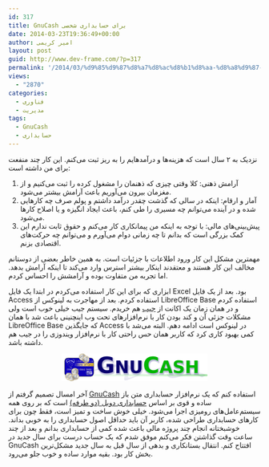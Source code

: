 ```yaml
---
id: 317
title: GnuCash برای حسابداری شخصی
date: 2014-03-23T19:36:49+00:00
author: امیر کریمی
layout: post
guid: http://www.dev-frame.com/?p=317
permalink: '/2014/03/%d9%85%d9%87%d8%a7%d8%ac%d8%b1%d8%aa-%d8%a8%d9%87-gnu-cash-%d8%ad%d8%b3%d8%a7%d8%a8%d8%af%d8%a7%d8%b1%db%8c-%d8%b4%d8%ae%d8%b5%db%8c/'
views:
  - "2870"
categories:
  - فناوری
  - مدیریت
tags:
  - GnuCash
  - حسابداری
---
```

نزدیک به ۲ سال است که هزینه‌ها و درآمدهایم را به ریز ثبت می‌کنم. این کار چند منفعت برای من داشته است:

  1. آرامش ذهنی: کلا وقتی چیزی که ذهنمان را مشغول کرده را ثبت می‌کنیم و از مغزمان بیرون می‌آوریم باعث آرامش بیشتر می‌شود.
  2. آمار و ارقام: اینکه در سالی که گذشت چقدر درآمد داشتم و پولم صرف چه کارهایی شده و در آینده می‌توانم چه مسیری را طی کنم، باعث ایجاد انگیزه و یا اصلاح کارها می‌شود.
  3. پیش‌بینی‌های مالی: با توجه به اینکه من پیمانکاری کار می‌کنم و حقوق ثابت ندارم این کمک بزرگی است که بدانم تا چه زمانی دوام می‌آورم و می‌توانم چه حرکت‌های اقتصادی بزنم.

مهمترین مشکل این کار ورود اطلاعات با جزئیات است. به همین خاطر بعضی از دوستانم مخالف این کار هستند و معتقدند اینکار بیشتر استرس وارد می‌کند تا اینکه آرامش بدهد. اما تجربه من متفاوت بوده و آرامشش را احساس کردم.

ابزاری که برای این کار استفاده می‌کردم در ابتدا یک فایل Excel بود. بعد از یک فایل Access استفاده کردم. بعد از مهاجرت به لینوکس از LibreOffice Base استفاده کردم و در همان زمان یک اکانت از <a href="http://jeeb.ir" target="_blank">جیب</a> هم خریدم. سیستم جیب خیلی خوب است ولی مشکلات جزئی آن و کند بودن کار با نرم‌افزارهای تحت وب اینچنینی باعث شد با همان LibreOffice Base که جایگذین Access در لینوکس است ادامه دهم. البته می‌شد با کمی بهبود کاری کرد که کاربر همان حس راحتی کار با نرم‌افزار ویندوزی را در جیب هم داشته باشد.

<p style="text-align: center;">
  <a href="/wp-content/uploads/2014/03/GnuCashBanner.png"><img class="size-full wp-image-319 aligncenter" alt="GnuCashBanner" src="/wp-content/uploads/2014/03/GnuCashBanner.png" width="292" height="55" /></a>
</p>

آخر امسال تصمیم گرفتم از <a href="http://www.gnucash.org/" target="_blank">GnuCash</a> استفاده کنم که یک نرم‌افزار حسابداری متن باز ساده و قوی بر اساس <a href="http://fa.wikipedia.org/wiki/%D8%AD%D8%B3%D8%A7%D8%A8%D8%AF%D8%A7%D8%B1%DB%8C_%D8%AF%D9%88%D8%B7%D8%B1%D9%81%D9%87" target="_blank">حسابداری دوبل (دو طرفه)</a> است که بر روی همه سیستم‌عامل‌های رومیزی اجرا می‌شود. خیلی خوش ساخت و تمیز است، فقط چون برای کارهای حسابداری طراحی شده، کاربر آن باید حداقل اصول حسابداری را به خوبی بداند. خوشبختانه انجام چند پروژه مالی باعث شده کمی از حسابداری بدانم و بعد از چند ساعت وقت گذاشتن فکر می‌کنم موفق شدم که یک حساب درست برای سال جدید در GnuCash افتتاح کنم. انتقال بستانکاری و بدهی از سال قبل به سال جدید مشکل‌ترین بخش کار بود. بقیه موارد ساده و خوب جلو می‌رود.